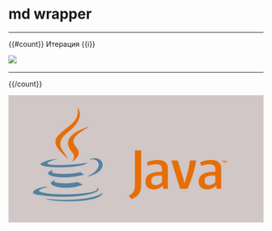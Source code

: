 # md wrapper

---
{{#count}}
Итерация {{i}}

![](@entity/bublicki/inner?i={{i}})

---
{{/count}}

![Моя картинка](images/java.jpg)